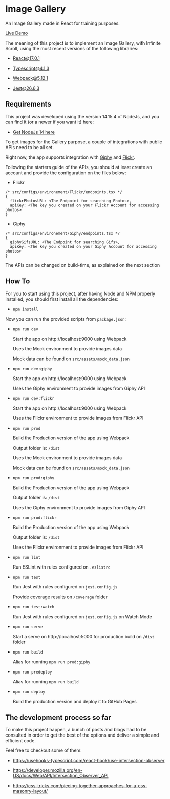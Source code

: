 # Image Gallery

An Image Gallery made in React for training purposes.

[Live Demo](https://alanaugustodias.github.io/image-gallery/)

The meaning of this project is to implement an Image Gallery, with Infinite Scroll, using the most recent versions of the following libraries:

-   [React@17.0.1](https://github.com/facebook/react/blob/master/CHANGELOG.md#1701-october-22-2020)

-   [Typescript@4.1.3](https://www.npmjs.com/package/typescript/v/4.1.3)

-   [Webpack@5.12.1](https://www.npmjs.com/package/webpack/v/5.12.1)

-   [Jest@26.6.3](https://www.npmjs.com/package/jest/v/26.6.3)

## Requirements

This project was developed using the version 14.15.4 of NodeJs, and you can find it (or a newer if you want it) here:

-   [Get NodeJs 14 here](https://nodejs.org/en/download/)

To get images for the Gallery purpose, a couple of integrations with public APIs need to be all set.

Right now, the app supports integration with [Giphy](https://www.flickr.com/services/api/) and [Flickr](https://www.flickr.com/services/api/).

Following the starters guide of the APIs, you should at least create an account and provide the configuration on the files below:

- Flickr
```
/* src/configs/environement/Flickr/endpoints.tsx */
{
  flickrPhotosURL: <The Endpoint for searching Photos>,
  apiKey: <The key you created on your Flickr Account for accessing photos>
}
```

- Giphy
```
/* src/configs/environement/Giphy/endpoints.tsx */
{
  giphyGifsURL: <The Endpoint for searching Gifs>,
  apiKey: <The key you created on your Giphy Account for accessing photos>
}

```

The APIs can be changed on build-time, as explained on the next section

## How To

For you to start using this project, after having Node and NPM properly installed, you should first install all the dependencies:

- `npm install`

Now you can run the provided scripts from `package.json`:

- `npm run dev`

  Start the app on http://localhost:9000 using Webpack
  
  Uses the Mock environment to provide images data
  
  Mock data can be found on `src/assets/mock_data.json`

- `npm run dev:giphy`

  Start the app on http://localhost:9000 using Webpack
  
  Uses the Giphy environment to provide images from Giphy API

- `npm run dev:flickr`

  Start the app on http://localhost:9000 using Webpack
  
  Uses the Flickr environment to provide images from Flickr API

- `npm run prod`

  Build the Production version of the app using Webpack
  
  Output folder is: `/dist`
  
  Uses the Mock environment to provide images data
  
  Mock data can be found on `src/assets/mock_data.json`

- `npm run prod:giphy`

  Build the Production version of the app using Webpack
  
  Output folder is: `/dist`
  
  Uses the Giphy environment to provide images from Giphy API

- `npm run prod:flickr`

  Build the Production version of the app using Webpack
  
  Output folder is: `/dist`
  
  Uses the Flickr environment to provide images from Flickr API

- `npm run lint`

  Run ESLint with rules configured on `.eslistrc`

- `npm run test`

  Run Jest with rules configured on `jest.config.js`
  
  Provide coverage results on `/coverage` folder

- `npm run test:watch`

  Run Jest with rules configured on `jest.config.js` on Watch Mode

- `npm run serve`

  Start a serve on http://localhost:5000 for production build on `/dist` folder

- `npm run build`

  Alias for running `npm run prod:giphy`

- `npm run predeploy`

  Alias for running `npm run build`

- `npm run deploy`

  Build the production version and deploy it to GitHub Pages

## The development process so far

To make this project happen, a bunch of posts and blogs had to be consulted in order to get the best of the options and deliver a simple and efficient code.

Feel free to checkout some of them:

- https://usehooks-typescript.com/react-hook/use-intersection-observer

- https://developer.mozilla.org/en-US/docs/Web/API/Intersection_Observer_API

- https://css-tricks.com/piecing-together-approaches-for-a-css-masonry-layout/